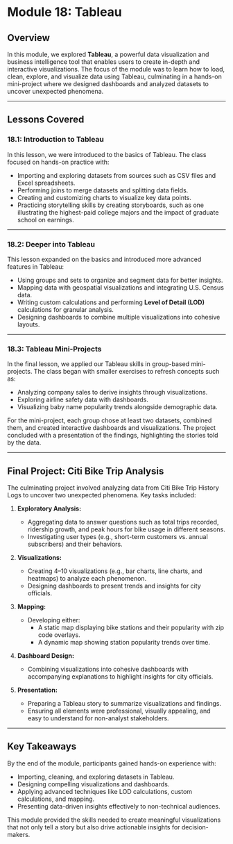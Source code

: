 # Module 18: Tableau

## Overview
In this module, we explored **Tableau**, a powerful data visualization and business intelligence tool that enables users to create in-depth and interactive visualizations. The focus of the module was to learn how to load, clean, explore, and visualize data using Tableau, culminating in a hands-on mini-project where we designed dashboards and analyzed datasets to uncover unexpected phenomena.

---

## Lessons Covered

### 18.1: Introduction to Tableau
In this lesson, we were introduced to the basics of Tableau. The class focused on hands-on practice with:
- Importing and exploring datasets from sources such as CSV files and Excel spreadsheets.
- Performing joins to merge datasets and splitting data fields.
- Creating and customizing charts to visualize key data points.
- Practicing storytelling skills by creating storyboards, such as one illustrating the highest-paid college majors and the impact of graduate school on earnings.

---

### 18.2: Deeper into Tableau
This lesson expanded on the basics and introduced more advanced features in Tableau:
- Using groups and sets to organize and segment data for better insights.
- Mapping data with geospatial visualizations and integrating U.S. Census data.
- Writing custom calculations and performing **Level of Detail (LOD)** calculations for granular analysis.
- Designing dashboards to combine multiple visualizations into cohesive layouts.

---

### 18.3: Tableau Mini-Projects
In the final lesson, we applied our Tableau skills in group-based mini-projects. The class began with smaller exercises to refresh concepts such as:
- Analyzing company sales to derive insights through visualizations.
- Exploring airline safety data with dashboards.
- Visualizing baby name popularity trends alongside demographic data.

For the mini-project, each group chose at least two datasets, combined them, and created interactive dashboards and visualizations. The project concluded with a presentation of the findings, highlighting the stories told by the data.

---

## Final Project: Citi Bike Trip Analysis

The culminating project involved analyzing data from Citi Bike Trip History Logs to uncover two unexpected phenomena. Key tasks included:
1. **Exploratory Analysis:**
   - Aggregating data to answer questions such as total trips recorded, ridership growth, and peak hours for bike usage in different seasons.
   - Investigating user types (e.g., short-term customers vs. annual subscribers) and their behaviors.

2. **Visualizations:**
   - Creating 4–10 visualizations (e.g., bar charts, line charts, and heatmaps) to analyze each phenomenon.
   - Designing dashboards to present trends and insights for city officials.

3. **Mapping:**
   - Developing either:
     - A static map displaying bike stations and their popularity with zip code overlays.
     - A dynamic map showing station popularity trends over time.

4. **Dashboard Design:**
   - Combining visualizations into cohesive dashboards with accompanying explanations to highlight insights for city officials.

5. **Presentation:**
   - Preparing a Tableau story to summarize visualizations and findings.
   - Ensuring all elements were professional, visually appealing, and easy to understand for non-analyst stakeholders.

---

## Key Takeaways
By the end of the module, participants gained hands-on experience with:
- Importing, cleaning, and exploring datasets in Tableau.
- Designing compelling visualizations and dashboards.
- Applying advanced techniques like LOD calculations, custom calculations, and mapping.
- Presenting data-driven insights effectively to non-technical audiences.

This module provided the skills needed to create meaningful visualizations that not only tell a story but also drive actionable insights for decision-makers.
